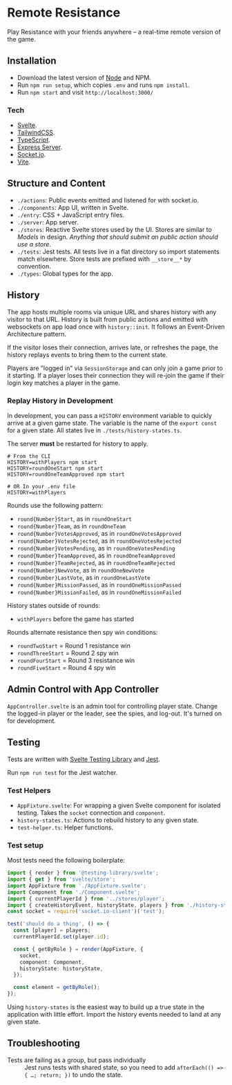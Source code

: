# Remote Resistance

Play Resistance with your friends anywhere – a real-time remote version of the game.

## Installation

- Download the latest version of [Node](https://nodejs.org/en/) and NPM.
- Run `npm run setup`, which copies `.env` and runs `npm install`.
- Run `npm start` and visit `http://localhost:3000/`

### Tech

- [Svelte](https://svelte.dev).
- [TailwindCSS](https://tailwindcss.com).
- [TypeScript](https://www.typescriptlang.org).
- [Express Server](https://expressjs.com).
- [Socket.io](https://socket.io).
- [Vite](https://vitejs.dev).

## Structure and Content

- `./actions`: Public events emitted and listened for with socket.io.
- `./components`: App UI, written in Svelte.
- `./entry`: CSS + JavaScript entry files.
- `./server`: App server.
- `./stores`: Reactive Svelte stores used by the UI. Stores are similar to _Models_ in design. _Anything that should submit an public action should use a store_.
- `./tests`: Jest tests. All tests live in a flat directory so import statements match elsewhere. Store tests are prefixed with `__store__*` by convention.
- `./types`: Global types for the app.

## History

The app hosts multiple rooms via unique URL and shares history with any visitor to that URL. History is built from public actions and emitted with websockets on app load once with `history::init`. It follows an Event-Driven Architecture pattern.

If the visitor loses their connection, arrives late, or refreshes the page, the history replays events to bring them to the current state.

Players are "logged in" via `SessionStorage` and can only join a game prior to it starting. If a player loses their connection they will re-join the game if their login key matches a player in the game.

### Replay History in Development

In development, you can pass a `HISTORY` environment variable to quickly arrive at a given game state. The variable is the name of the `export const` for a given state. All states live in `./tests/history-states.ts`.

The server **must** be restarted for history to apply.

```
# From the CLI
HISTORY=withPlayers npm start
HISTORY=roundOneStart npm start
HISTORY=roundOneTeamApproved npm start

# OR In your .env file
HISTORY=withPlayers
```

Rounds use the following pattern:

- `round{Number}Start`, as in `roundOneStart`
- `round{Number}Team`, as in `roundOneTeam`
- `round{Number}VotesApproved`, as in `roundOneVotesApproved`
- `round{Number}VotesRejected`, as in `roundOneVotesRejected`
- `round{Number}VotesPending`, as in `roundOneVotesPending`
- `round{Number}TeamApproved`, as in `roundOneTeamApproved`
- `round{Number}TeamRejected`, as in `roundOneTeamRejected`
- `round{Number}NewVote`, as in `roundOneNewVote`
- `round{Number}LastVote`, as in `roundOneLastVote`
- `round{Number}MissionPassed`, as in `roundOneMissionPassed`
- `round{Number}MissionFailed`, as in `roundOneMissionFailed`

History states outside of rounds:

- `withPlayers` before the game has started

Rounds alternate resistance then spy win conditions:

- `roundTwoStart` = Round 1 resistance win
- `roundThreeStart` = Round 2 spy win
- `roundFourStart` = Round 3 resistance win
- `roundFiveStart` = Round 4 spy win

## Admin Control with App Controller

`AppController.svelte` is an admin tool for controlling player state. Change the logged-in player or the leader, see the spies, and log-out. It's turned on for development.

## Testing

Tests are written with [Svelte Testing Library](https://testing-library.com/docs/svelte-testing-library/intro#this-solution) and [Jest](https://jestjs.io).

Run `npm run test` for the Jest watcher.

### Test Helpers

- `AppFixture.svelte`: For wrapping a given Svelte component for isolated testing. Takes the `socket` connection and `component`.
- `history-states.ts`: Actions to rebuild history to any given state.
- `test-helper.ts`: Helper functions.

### Test setup

Most tests need the following boilerplate:

```typescript
import { render } from '@testing-library/svelte';
import { get } from 'svelte/store';
import AppFixture from './AppFixture.svelte';
import Component from './Component.svelte';
import { currentPlayerId } from '../stores/player';
import { createHistoryEvent, historyState, players } from './history-states';
const socket = require('socket.io-client')('test');

test('should do a thing', () => {
  const [player] = players;
  currentPlayerId.set(player.id);

  const { getByRole } = render(AppFixture, {
    socket,
    component: Component,
    historyState: historyState,
  });

  const element = getByRole();
});
```

Using `history-states` is the easiest way to build up a true state in the application with little effort. Import the history events needed to land at any given state.

## Troubleshooting

<dl>
  <dt>Tests are failing as a group, but pass individually</dt>
  <dd>Jest runs tests with shared state, so you need to add <code>afterEach(() => { …; return; })</code> to undo the state.</dd>
</dl>
